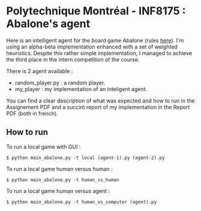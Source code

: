 # Polytechnique Montréal - INF8175 : Abalone's agent

Here is an intelligent agent for the board game Abalone (rules [here](https://www.youtube.com/watch?v=UUCe1ilichA)). I'm using an alpha-beta implementation enhanced with a set of weighted heuristics. Despite this rather simple implementation, I managed to achieve the third place in the intern competition of the course.

There is 2 agent available :
* random_player.py : a random player.
* my_player : my implementation of an inteligent agent.

You can find a clear description of what was expected and how to run in the Assignement PDF and a succint report of my implementation in the Report PDF (both in french).

## How to run

To run a local game with GUI :
```console
$ python main_abalone.py -t local (agent-1).py (agent-2).py
```

To run a local game human versus human :
```console
$ python main_abalone.py -t human_vs_human
```

To run a local game human versus agent :
```console
$ python main_abalone.py -t human_vs_computer (agent).py
```

